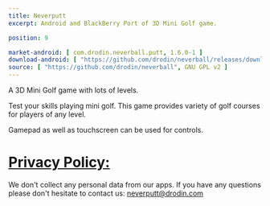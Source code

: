 ```yaml
---
title: Neverputt
excerpt: Android and BlackBerry Port of 3D Mini Golf game.

position: 9

market-android: [ com.drodin.neverball.putt, 1.6.0-1 ]
download-android: [ "https://github.com/drodin/neverball/releases/download/1.6.0-1/putt-1.6.0-1.apk", 1.6.0-1 ]
source: [ "https://github.com/drodin/neverball", GNU GPL v2 ]
---
```


A 3D Mini Golf game with lots of levels.

Test your skills playing mini golf. This game provides variety of golf courses for players of any level.

Gamepad as well as touchscreen can be used for controls.

[Privacy Policy:](#privacy-policy)
===

We don't collect any personal data from our apps.
If you have any questions please don't hesitate to contact us: neverputt@drodin.com
